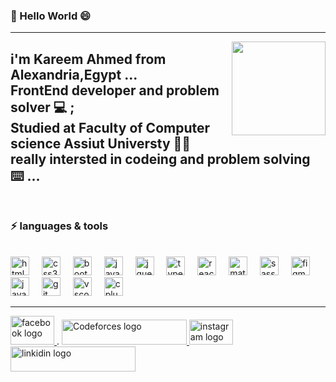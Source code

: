 ### 👋 Hello World 😄
<hr>
<img align="right" height="150" src="https://th.bing.com/th/id/OIP.SFViy40-Bw1ngrd8hko8ZQHaHa?w=550&h=550&rs=1&pid=ImgDetMain" />


i'm Kareem Ahmed from Alexandria,Egypt ...
<br>
FrontEnd developer and problem solver 💻 ; 
<br>
Studied at Faculty of Computer science Assiut Universty 🧑‍🎓 
<br>
really intersted in codeing and problem solving ⌨️ ...
<br>
<br>
---

### ⚡ languages & tools 
<br>
<div align="left">
  <img src="https://cdn.jsdelivr.net/gh/devicons/devicon/icons/html5/html5-original.svg" height="30" alt="html5 logo"  />
  <img width="12" />
  <img src="https://cdn.jsdelivr.net/gh/devicons/devicon/icons/css3/css3-original.svg" height="30" alt="css3 logo"  />
  <img width="12" />
  <img src="https://cdn.jsdelivr.net/gh/devicons/devicon/icons/bootstrap/bootstrap-original.svg" height="30" alt="bootstrap logo"  />
  <img width="12" />
  <img src="https://cdn.jsdelivr.net/gh/devicons/devicon/icons/javascript/javascript-original.svg" height="30" alt="javascript logo"  />
  <img width="12" />
  <img src="https://cdn.jsdelivr.net/gh/devicons/devicon/icons/jquery/jquery-original.svg" height="30" alt="jquery logo"  />
  <img width="12" />
  <img src="https://cdn.jsdelivr.net/gh/devicons/devicon/icons/typescript/typescript-original.svg" height="30" alt="typescript logo"  />
  <img width="12" />
  <img src="https://cdn.jsdelivr.net/gh/devicons/devicon/icons/react/react-original.svg" height="30" alt="react logo"  />
  <img width="12" />
  <img src="https://cdn.jsdelivr.net/gh/devicons/devicon/icons/materialui/materialui-original.svg" height="30" alt="materialui logo"  />
  <img width="12" />
  <img src="https://cdn.jsdelivr.net/gh/devicons/devicon/icons/sass/sass-original.svg" height="30" alt="sass logo"  />
  <img width="12" />
  <img src="https://cdn.jsdelivr.net/gh/devicons/devicon/icons/figma/figma-original.svg" height="30" alt="figma logo"  />
  <img width="12" />
  <img src="https://cdn.jsdelivr.net/gh/devicons/devicon/icons/java/java-original.svg" height="30" alt="java logo"  />
  <img width="12" />
  <img src="https://cdn.jsdelivr.net/gh/devicons/devicon/icons/git/git-original.svg" height="30" alt="git logo"  />
  <img width="12" />
  <img src="https://cdn.jsdelivr.net/gh/devicons/devicon/icons/vscode/vscode-original.svg" height="30" alt="vscode logo"  />
  <img width="12" />
  <img src="https://cdn.jsdelivr.net/gh/devicons/devicon/icons/cplusplus/cplusplus-original.svg" height="30" alt="cplusplus logo"  />
</div>
<hr>
<div align="left">
  <a href="https://www.facebook.com/karim.king.948/" target="_blank">
    <img src="https://th.bing.com/th/id/R.6c3ea8b640f61035021c20dd5dcd37fa?rik=31mzN9qX%2bAR9pA&riu=http%3a%2f%2fclipart-library.com%2fnew_gallery%2f377-3776210_facebook-logo-vector-logovectornet-logo-facebook-2019-png.png&ehk=feGZ0i4yauVvpdtQu%2bTAeLkp%2bpCt2QN1zx7GrMwtQuA%3d&risl=&pid=ImgRaw&r=0" height="46" width="70" alt="facebook logo"  />
  </a>.
  <a href="https://codeforces.com/profile/kikoz" target="_BLANK">
    <img src="https://pbs.twimg.com/profile_images/1669819199/codeforces-logo-with-upper-beta.png" height="40" width="200" alt="Codeforces logo"  />
  </a>
<a href="https://www.instagram.com/kareem__23__/" target="_blank">
    <img src="https://th.bing.com/th/id/R.57e3e076a3eebb2b667d325b425e717a?rik=uHVdR7Kz%2bpTxVw&pid=ImgRaw&r=0" height="40" width="70" alt="instagram logo"  />
  </a>
  <a href="http://www.linkedin.com/in/kareem-ahmed-99a775244" target="_blank">
   <img src="https://img.shields.io/static/v1?message=LinkedIn&logo=linkedin&label=&color=0077B5&logoColor=white&labelColor=&style=for-the-badge" height="40" width="200" alt="linkidin logo"  />
  </a>
</div>
<!--
**kiko19/kiko19** is a ✨ _special_ ✨ repository because its `README.md` (this file) appears on your GitHub profile.

Here are some ideas to get you started:

- 🔭 I’m currently working on ...
- 🌱 I’m currently learning ...
- 👯 I’m looking to collaborate on ...
- 🤔 I’m looking for help with ...
- 💬 Ask me about ...
- 📫 How to reach me: ...
- 😄 Pronouns: ...
- ⚡ Fun fact: ...
-->
